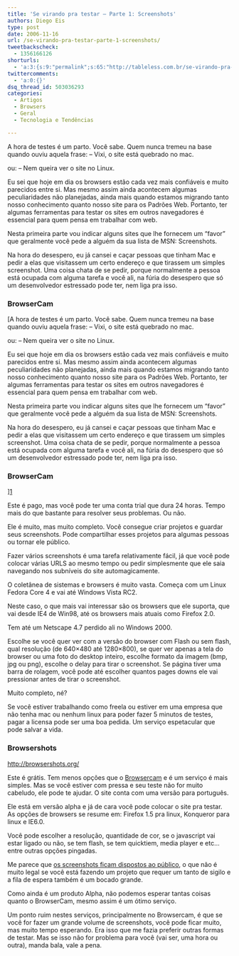 ```yaml
---
title: 'Se virando pra testar – Parte 1: Screenshots'
authors: Diego Eis
type: post
date: 2006-11-16
url: /se-virando-pra-testar-parte-1-screenshots/
tweetbackscheck:
  - 1356166126
shorturls:
  - 'a:3:{s:9:"permalink";s:65:"http://tableless.com.br/se-virando-pra-testar-parte-1-screenshots";s:7:"tinyurl";s:26:"http://tinyurl.com/4xbc3a5";s:4:"isgd";s:19:"http://is.gd/3w2hBq";}'
twittercomments:
  - 'a:0:{}'
dsq_thread_id: 503036293
categories:
  - Artigos
  - Browsers
  - Geral
  - Tecnologia e Tendências

---
```

A hora de testes é um parto. Você sabe. Quem nunca tremeu na base quando ouviu aquela frase: &#8211; Vixi, o site está quebrado no mac.
  
ou: &#8211; Nem queira ver o site no Linux.

Eu sei que hoje em dia os browsers estão cada vez mais confiáveis e muito parecidos entre si. Mas mesmo assim ainda acontecem algumas peculiaridades não planejadas, ainda mais quando estamos migrando tanto nosso conhecimento quanto nosso site para os Padrões Web. Portanto, ter algumas ferramentas para testar os sites em outros navegadores é essencial para quem pensa em trabalhar com web.

Nesta primeira parte vou indicar alguns sites que lhe fornecem um &#8220;favor&#8221; que geralmente você pede a alguém da sua lista de MSN: Screenshots.
  
Na hora do desespero, eu já cansei e caçar pessoas que tinham Mac e pedir a elas que visitassem um certo endereço e que tirassem um simples screenshot. Uma coisa chata de se pedir, porque normalmente a pessoa está ocupada com alguma tarefa e você ali, na fúria do desespero que só um desenvolvedor estressado pode ter, nem liga pra isso.

### BrowserCam

[A hora de testes é um parto. Você sabe. Quem nunca tremeu na base quando ouviu aquela frase: &#8211; Vixi, o site está quebrado no mac.
  
ou: &#8211; Nem queira ver o site no Linux.

Eu sei que hoje em dia os browsers estão cada vez mais confiáveis e muito parecidos entre si. Mas mesmo assim ainda acontecem algumas peculiaridades não planejadas, ainda mais quando estamos migrando tanto nosso conhecimento quanto nosso site para os Padrões Web. Portanto, ter algumas ferramentas para testar os sites em outros navegadores é essencial para quem pensa em trabalhar com web.

Nesta primeira parte vou indicar alguns sites que lhe fornecem um &#8220;favor&#8221; que geralmente você pede a alguém da sua lista de MSN: Screenshots.
  
Na hora do desespero, eu já cansei e caçar pessoas que tinham Mac e pedir a elas que visitassem um certo endereço e que tirassem um simples screenshot. Uma coisa chata de se pedir, porque normalmente a pessoa está ocupada com alguma tarefa e você ali, na fúria do desespero que só um desenvolvedor estressado pode ter, nem liga pra isso.

### BrowserCam

][1] 

Este é pago, mas você pode ter uma conta trial que dura 24 horas. Tempo mais do que bastante para resolver seus problemas. Ou não.
  
Ele é muito, mas muito completo. Você consegue criar projetos e guardar seus screenshots. Pode compartilhar esses projetos para algumas pessoas ou tornar ele público.

Fazer vários screenshots é uma tarefa relativamente fácil, já que você pode colocar várias URLS ao mesmo tempo ou pedir simplesmente que ele saia navegando nos subníveis do site automagicamente.

O coletânea de sistemas e browsers é muito vasta. Começa com um Linux Fedora Core 4 e vai até Windows Vista RC2.
  
Neste caso, o que mais vai interessar são os browsers que ele suporta, que vai desde IE4 de Win98, até os browsers mais atuais como Firefox 2.0.
  
Tem até um Netscape 4.7 perdido ali no Windows 2000.

Escolhe se você quer ver com a versão do browser com Flash ou sem flash, qual resolução (de 640&#215;480 até 1280&#215;800), se quer ver apenas a tela do browser ou uma foto do desktop inteiro, escolhe formato da imagem (bmp, jpg ou png), escolhe o delay para tirar o screenshot. Se página tiver uma barra de rolagem, você pode até escolher quantos pages downs ele vai pressionar antes de tirar o screenshot.

Muito completo, né?
  
Se você estiver trabalhando como freela ou estiver em uma empresa que não tenha mac ou nenhum linux para poder fazer 5 minutos de testes, pagar a licensa pode ser uma boa pedida. Um serviço espetacular que pode salvar a vida.

### Browsershots

<http://browsershots.org/>

Este é grátis. Tem menos opções que o [Browsercam][1] e é um serviço é mais simples. Mas se você estiver com pressa e seu teste não for muito cabeludo, ele pode te ajudar. O site conta com uma versão para português.

Ele está em versão alpha e já de cara você pode colocar o site pra testar. As opções de browsers se resume em: Firefox 1.5 pra linux, Konqueror para linux e IE6.0.

Você pode escolher a resolução, quantidade de cor, se o javascript vai estar ligado ou não, se tem flash, se tem quicktiem, media player e etc&#8230; entre outras opções pingadas.

Me parece que [os screenshots ficam dispostos ao público][2], o que não é muito legal se você está fazendo um projeto que requer um tanto de sigilo e a fila de espera também é um bocado grande.
  
Como ainda é um produto Alpha, não podemos esperar tantas coisas quanto o BrowserCam, mesmo assim é um ótimo serviço.

Um ponto ruim nestes serviços, principalmente no Browsercam, é que se você for fazer um grande volume de screenshots, você pode ficar muito, mas muito tempo esperando. Era isso que me fazia preferir outras formas de testar. Mas se isso não for problema para você (vai ser, uma hora ou outra), manda bala, vale a pena.

 [1]: http://www.browsercam.com/
 [2]: http://browsershots.org/screenshots/